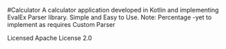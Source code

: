 #Calculator
A calculator application developed in Kotlin and implementing EvalEx Parser library. Simple and Easy to Use.
Note:
Percentage -yet to implement as requires Custom Parser

Licensed Apache License 2.0
